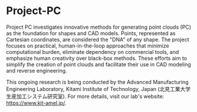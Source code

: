 # Project-PC

Project PC investigates innovative methods for generating point clouds (PC) as the foundation for shapes and CAD models. 
Points, represented as Cartesian coordinates, are considered the "DNA" of any shape. 
The project focuses on practical, human-in-the-loop approaches that minimize computational burden, eliminate dependency on commercial tools, and emphasize human creativity over black-box methods. 
These efforts aim to simplify the creation of point clouds and facilitate their use in CAD modeling and reverse engineering.

This ongoing research is being conducted by the
Advanced Manufacturing Engineering Laboratory, Kitami Institute of Technology, Japan
(北見工業大学 生産加工システム研究室).
For more details, visit our lab's website: https://www.kit-amel.jp/.
